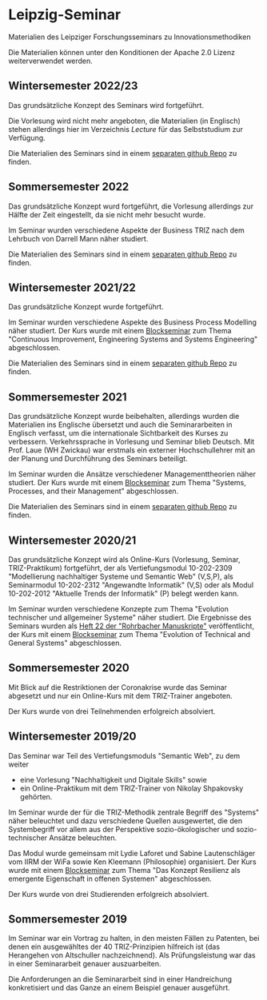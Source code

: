 # Leipzig-Seminar

Materialien des Leipziger Forschungsseminars zu Innovationsmethodiken

Die Materialien können unter den Konditionen der Apache 2.0 Lizenz
weiterverwendet werden.

## Wintersemester 2022/23

Das grundsätzliche Konzept des Seminars wird fortgeführt.

Die Vorlesung wird nicht mehr angeboten, die Materialien (in Englisch) stehen
allerdings hier im Verzeichnis _Lecture_ für das Selbststudium zur Verfügung.  

Die Materialien des Seminars sind in einem [separaten github
Repo](https://github.com/wumm-project/Seminar-W22) zu finden.

## Sommersemester 2022

Das grundsätzliche Konzept wurd fortgeführt, die Vorlesung allerdings zur
Hälfte der Zeit eingestellt, da sie nicht mehr besucht wurde.

Im Seminar wurden verschiedene Aspekte der Business TRIZ nach dem Lehrbuch von
Darrell Mann näher studiert.  

Die Materialien des Seminars sind in einem [separaten github
Repo](https://github.com/wumm-project/Seminar-S22) zu finden.

## Wintersemester 2021/22

Das grundsätzliche Konzept wurde fortgeführt. 

Im Seminar wurden verschiedene Aspekte des Business Process Modelling näher
studiert.  Der Kurs wurde mit einem
[Blockseminar](http://mint-leipzig.de/2022-02-04/Ankuendigung.pdf) zum Thema
"Continuous Improvement, Engineering Systems and Systems Engineering"
abgeschlossen.

Die Materialien des Seminars sind in einem [separaten github
Repo](https://github.com/wumm-project/Seminar-W21) zu finden.

## Sommersemester 2021

Das grundsätzliche Konzept wurde beibehalten, allerdings wurden die
Materialien ins Englische übersetzt und auch die Seminararbeiten in Englisch
verfasst, um die internationale Sichtbarkeit des Kurses zu verbessern.
Verkehrssprache in Vorlesung und Seminar blieb Deutsch. Mit Prof. Laue (WH
Zwickau) war erstmals ein externer Hochschullehrer mit an der Planung und
Durchführung des Seminars beteiligt.

Im Seminar wurden die Ansätze verschiedener Managementtheorien näher studiert.
Der Kurs wurde mit einem
[Blockseminar](http://mint-leipzig.de/2021-07-23/Ankuendigung.pdf) zum Thema
"Systems, Processes, and their Management" abgeschlossen.

Die Materialien des Seminars sind in einem [separaten github
Repo](https://github.com/wumm-project/Seminar-S21) zu finden.

## Wintersemester 2020/21

Das grundsätzliche Konzept wird als Online-Kurs (Vorlesung, Seminar,
TRIZ-Praktikum) fortgeführt, der als Vertiefungsmodul 10-202-2309
"Modellierung nachhaltiger Systeme und Semantic Web" (V,S,P), als Seminarmodul
10-202-2312 "Angewandte Informatik" (V,S) oder als Modul 10-202-2012 "Aktuelle
Trends der Informatik" (P) belegt werden kann.

Im Seminar wurden verschiedene Konzepte zum Thema "Evolution technischer und
allgemeiner Systeme" näher studiert.  Die Ergebnisse des Seminars wurden als
[Heft 22 der "Rohrbacher
Manuskripte"](http://www.dorfwiki.org/wiki.cgi?HansGertGraebe/RohrbacherKreis/RohrbacherManuskripte)
veröffentlicht, der Kurs mit einem
[Blockseminar](http://mint-leipzig.de/2021-02-05/Ankuendigung.pdf) zum Thema
"Evolution of Technical and General Systems" abgeschlossen.

## Sommersemester 2020

Mit Blick auf die Restriktionen der Coronakrise wurde das Seminar abgesetzt
und nur ein Online-Kurs mit dem TRIZ-Trainer angeboten.

Der Kurs wurde von drei Teilnehmenden erfolgreich absolviert.

## Wintersemester 2019/20

Das Seminar war Teil des Vertiefungsmoduls "Semantic Web", zu dem weiter
* eine Vorlesung "Nachhaltigkeit und Digitale Skills" sowie
* ein Online-Praktikum mit dem TRIZ-Trainer von Nikolay Shpakovsky
gehörten.

Im Seminar wurde der für die TRIZ-Methodik zentrale Begriff des "Systems"
näher beleuchtet und dazu verschiedene Quellen ausgewertet, die den
Systembegriff vor allem aus der Perspektive sozio-ökologischer und
sozio-technischer Ansätze beleuchten. 

Das Modul wurde gemeinsam mit Lydie Laforet und Sabine Lautenschläger vom IIRM
der WiFa sowie Ken Kleemann (Philosophie) organisiert.  Der Kurs wurde mit
einem
[Blockseminar](http://www.dorfwiki.org/wiki.cgi?HansGertGraebe/LeipzigerGespraeche/2020-02-07)
zum Thema "Das Konzept Resilienz als emergente Eigenschaft in offenen
Systemen" abgeschlossen.

Der Kurs wurde von drei Studierenden erfolgreich absolviert.

## Sommersemester 2019

Im Seminar war ein Vortrag zu halten, in den meisten Fällen zu Patenten, bei
denen ein ausgewähltes der 40 TRIZ-Prinzipien hilfreich ist (das Herangehen
von Altschuller nachzeichnend). Als Prüfungsleistung war das in einer
Seminararbeit genauer auszuarbeiten.

Die Anforderungen an die Seminararbeit sind in einer Handreichung
konkretisiert und das Ganze an einem Beispiel genauer ausgeführt.


